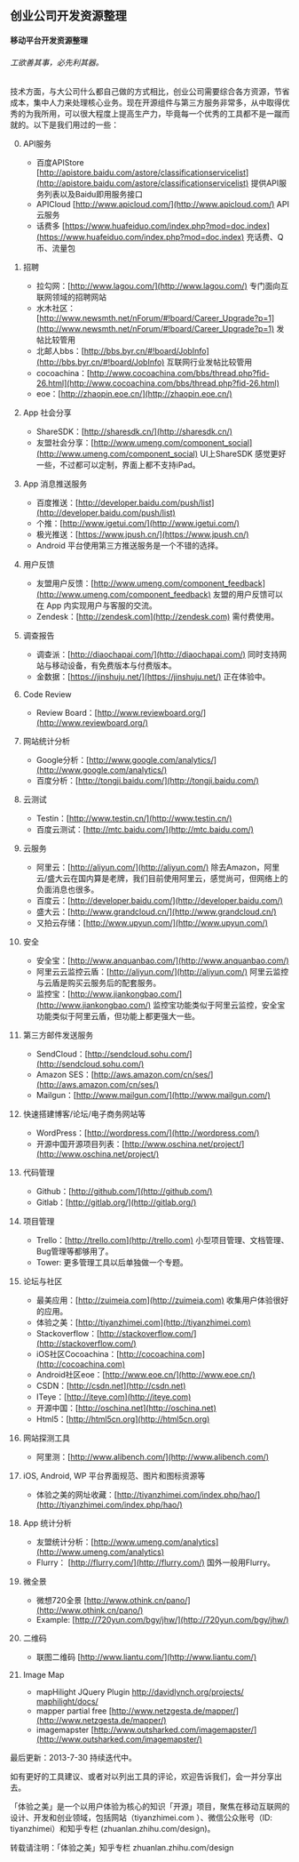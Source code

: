 ## 创业公司开发资源整理

#### 移动平台开发资源整理


###### 工欲善其事，必先利其器。

技术方面，与大公司什么都自己做的方式相比，创业公司需要综合各方资源，节省成本，集中人力来处理核心业务。现在开源组件与第三方服务非常多，从中取得优秀的为我所用，可以很大程度上提高生产力，毕竟每一个优秀的工具都不是一蹴而就的。以下是我们用过的一些：

0. API服务
	* 百度APIStore [http://apistore.baidu.com/astore/classificationservicelist](http://apistore.baidu.com/astore/classificationservicelist) 提供API服务列表以及Baidu即用服务接口
	* APICloud [http://www.apicloud.com/](http://www.apicloud.com/) API云服务
	* 话费多 [https://www.huafeiduo.com/index.php?mod=doc.index](https://www.huafeiduo.com/index.php?mod=doc.index)  充话费、Q币、流量包

1. 招聘

	* 拉勾网：[http://www.lagou.com/](http://www.lagou.com/) 专门面向互联网领域的招聘网站
	* 水木社区：[http://www.newsmth.net/nForum/#!board/Career_Upgrade?p=1](http://www.newsmth.net/nForum/#!board/Career_Upgrade?p=1) 发帖比较管用
	* 北邮人bbs：[http://bbs.byr.cn/#!board/JobInfo](http://bbs.byr.cn/#!board/JobInfo) 互联网行业发帖比较管用
	* cocoachina：[http://www.cocoachina.com/bbs/thread.php?fid-26.html](http://www.cocoachina.com/bbs/thread.php?fid-26.html)
	* eoe：[http://zhaopin.eoe.cn/](http://zhaopin.eoe.cn/)
	
	
2. App 社会分享

	* ShareSDK：[http://sharesdk.cn/](http://sharesdk.cn/)
	* 友盟社会分享：[http://www.umeng.com/component_social](http://www.umeng.com/component_social)
	UI上ShareSDK 感觉更好一些，不过都可以定制，界面上都不支持iPad。

3. App 消息推送服务

	* 百度推送：[http://developer.baidu.com/push/list](http://developer.baidu.com/push/list)
	* 个推：[http://www.igetui.com/](http://www.igetui.com/)
	* 极光推送：[https://www.jpush.cn/](https://www.jpush.cn/)
	* Android 平台使用第三方推送服务是一个不错的选择。

4. 用户反馈


	* 友盟用户反馈：[http://www.umeng.com/component_feedback](http://www.umeng.com/component_feedback) 友盟的用户反馈可以在 App 内实现用户与客服的交流。
	* Zendesk：[http://zendesk.com](http://zendesk.com) 需付费使用。
	

5. 调查报告

	* 调查派：[http://diaochapai.com/](http://diaochapai.com/) 同时支持网站与移动设备，有免费版本与付费版本。
	* 金数据：[https://jinshuju.net/](https://jinshuju.net/) 正在体验中。

6. Code Review

	* Review Board：[http://www.reviewboard.org/](http://www.reviewboard.org/)

7. 网站统计分析

	* Google分析：[http://www.google.com/analytics/](http://www.google.com/analytics/)
	* 百度分析：[http://tongji.baidu.com/](http://tongji.baidu.com/)

8. 云测试

	* Testin：[http://www.testin.cn/](http://www.testin.cn/)
	* 百度云测试：[http://mtc.baidu.com/](http://mtc.baidu.com/)

9. 云服务

	* 阿里云：[http://aliyun.com/](http://aliyun.com/) 除去Amazon，阿里云/盛大云在国内算是老牌，我们目前使用阿里云，感觉尚可，但网络上的负面消息也很多。
	* 百度云：[http://developer.baidu.com/](http://developer.baidu.com/)
	* 盛大云：[http://www.grandcloud.cn/](http://www.grandcloud.cn/)
	* 又拍云存储：[http://www.upyun.com/](http://www.upyun.com/)

10. 安全

	* 安全宝：[http://www.anquanbao.com/](http://www.anquanbao.com/)
	* 阿里云云监控云盾：[http://aliyun.com/](http://aliyun.com/) 阿里云监控与云盾是购买云服务后的配套服务。
	* 监控宝：[http://www.jiankongbao.com/](http://www.jiankongbao.com/) 监控宝功能类似于阿里云监控，安全宝功能类似于阿里云盾，但功能上都更强大一些。

11. 第三方邮件发送服务

	* SendCloud：[http://sendcloud.sohu.com/](http://sendcloud.sohu.com/)
	* Amazon SES：[http://aws.amazon.com/cn/ses/](http://aws.amazon.com/cn/ses/)
	* Mailgun：[http://www.mailgun.com/](http://www.mailgun.com/)

12. 快速搭建博客/论坛/电子商务网站等

	* WordPress：[http://wordpress.com/](http://wordpress.com/)
	* 开源中国开源项目列表：[http://www.oschina.net/project/](http://www.oschina.net/project/)

13. 代码管理

	* Github：[http://github.com/](http://github.com/)
	* Gitlab：[http://gitlab.org/](http://gitlab.org/)

14. 项目管理

	* Trello：[http://trello.com](http://trello.com) 小型项目管理、文档管理、Bug管理等都够用了。
	* Tower:
更多管理工具以后单独做一个专题。

15. 论坛与社区

	* 最美应用：[http://zuimeia.com](http://zuimeia.com) 收集用户体验很好的应用。
	* 体验之美：[http://tiyanzhimei.com](http://tiyanzhimei.com)
	* Stackoverflow：[http://stackoverflow.com/](http://stackoverflow.com/)
	* iOS社区Cocoachina：[http://cocoachina.com](http://cocoachina.com)
	* Android社区eoe：[http://www.eoe.cn/](http://www.eoe.cn/)
	* CSDN：[http://csdn.net](http://csdn.net)
	* ITeye：[http://iteye.com](http://iteye.com)
	* 开源中国：[http://oschina.net](http://oschina.net)
	* Html5：[http://html5cn.org](http://html5cn.org)

16. 网站探测工具

	* 阿里测：[http://www.alibench.com/](http://www.alibench.com/)

17. iOS, Android, WP 平台界面规范、图片和图标资源等

	* 体验之美的网址收藏：[http://tiyanzhimei.com/index.php/hao/](http://tiyanzhimei.com/index.php/hao/)

18. App 统计分析

	* 友盟统计分析：[http://www.umeng.com/analytics](http://www.umeng.com/analytics)
	* Flurry： [http://flurry.com/](http://flurry.com/) 国外一般用Flurry。

19. 微全景

	* 微想720全景 [http://www.othink.cn/pano/](http://www.othink.cn/pano/)
	* Example: [http://720yun.com/bgy/jhw/](http://720yun.com/bgy/jhw/)

20. 二维码

	* 联图二维码 [http://www.liantu.com/](http://www.liantu.com/)

21. Image Map

	*  mapHilight JQuery Plugin [http://davidlynch.org/projects/	maphilight/docs/](http://davidlynch.org/projects/maphilight/docs/)
	*  mapper partial free [http://www.netzgesta.de/mapper/](http://www.netzgesta.de/mapper/)
	*  imagemapster [http://www.outsharked.com/imagemapster/](http://www.outsharked.com/imagemapster/)

最后更新：2013-7-30 持续迭代中。

如有更好的工具建议、或者对以列出工具的评论，欢迎告诉我们，会一并分享出去。

「体验之美」是一个以用户体验为核心的知识「开源」项目，聚焦在移动互联网的设计、开发和创业领域，包括网站（tiyanzhimei.com ）、微信公众账号（ID: tiyanzhimei）和知乎专栏 (zhuanlan.zhihu.com/design)。

转载请注明：「体验之美」知乎专栏 zhuanlan.zhihu.com/design